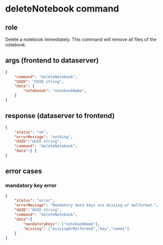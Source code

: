# deleteNotebook command
## role
 Delete a notebook immediately. This command will remove all files of the notebook.

## args (frontend to dataserver)
```json
{
    "command": "deleteNotebook",
    "UUID": "UUID string",
    "data": { 
        "noteboook": "notebookName",
    }
}
```

## response (dataserver to frontend)
```json
{
    "status": "ok",
    "errorMessage": "nothing",
    "UUID":"UUID string",
    "command": "deleteNotebook",
    "data":{ }
}
```

## error cases
### mandatory key error
```json
{
    "status": "error",
    "errorMessage": "Mandatory data keys are missing or malformed.",
    "UUID":"UUID string",
    "command": "deleteNotebook",
    "data":{
        "mandatoryKeys": ["notebookName"],
        "missing": ["missingOrMalformed","key","names"]
    }
}
```


